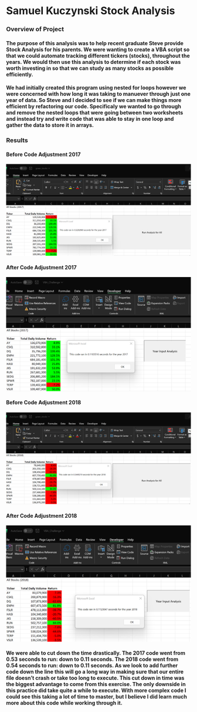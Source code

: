 # Samuel Kuczynski Stock Analysis

### Overview of Project

#### The purpose of this analysis was to help recent graduate Steve provide Stock Analysis for his parents. We were wanting to create a VBA script so that we could automate tracking different tickers (stocks), throughout the years. We would then use this analysis to determine if each stock was worth investing in so that we can study as many stocks as possible efficiently. 

#### We had initially created this program using nested for loops however we were concerned with how long it was taking to manuever  through just one year of data. So Steve and I decided to see if we can make things more efficient by refactoring our code. Specificaly we wanted to go through and remove the nested loops that were going between two worksheets and instead try and write code that was able to stay in one loop and gather the data to store it in arrays. 

### Results

#### Before Code Adjustment 2017
![Green Stocks 2017](https://github.com/SKuczynski17/Stock_Analysis/blob/main/Resources/Green_Stocks_2017.png)

#### After Code Adjustment 2017
![VBA Challenge 2017](https://github.com/SKuczynski17/Stock_Analysis/blob/main/Resources/VBA_Challenge_2017.png)

#### Before Code Adjustment 2018
![Green Stocks 2018](https://github.com/SKuczynski17/Stock_Analysis/blob/main/Resources/Green_Stocks_2018.png)

#### After Code Adjustment 2018
![VBA Challenge 2018](https://github.com/SKuczynski17/Stock_Analysis/blob/main/Resources/VBA_Challenge_2018.png)

#### We were able to cut down the time drastically. The 2017 code went from 0.53 seconds to run: down to 0.11 seconds. The 2018 code went from 0.54 seconds to run: down to 0.11 seconds. As we look to add further code down the line this will go a long way in making sure that our entire file doesn’t crash or take too long to execute. This cut down in time was the biggest advantage to come from this exercise. The only downside in this practice did take quite a while to execute. With more complex code I could see this taking a lot of time to master, but I believe I did learn much more about this code while working through it.

